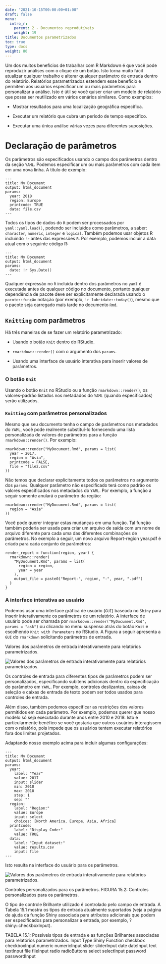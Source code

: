 ```yaml
---
date: "2021-10-15T00:00:00+01:00"
draft: false
menu:
  intro_r:
    parent: 2 - Documentos reprodutíveis
    weight: 19
title: Documentos parametrizados
toc: true
type: docs
weight: 80
---
```


Um dos muitos benefícios de trabalhar com R Markdown é que você pode reproduzir análises com o clique de um botão. Isto torna muito fácil atualizar qualquer trabalho e alterar qualquer parâmetro de entrada dentro do relatório. Relatórios parametrizados estendem esse benefício e permitem aos usuários especificar um ou mais parâmetros para personalizar a análise. Isto é útil se você quiser criar um modelo de relatório que possa ser reutilizado em vários cenários similares. Como exemplos:

- Mostrar resultados para uma localização geográfica específica.

- Executar um relatório que cubra um período de tempo específico.

- Executar uma única análise várias vezes para diferentes suposições.


# Declaração de parâmetros 

Os parâmetros são especificados usando o campo dos parâmetros dentro da seção `YAML`. Podemos especificar um ou mais parâmetros com cada item em uma nova linha. A título de exemplo:

```{r}
---
title: My Document
output: html_document
params:
  year: 2018
  region: Europe
  printcode: TRUE
  data: file.csv
---
```

Todos os tipos de dados do `R` podem ser processados por `yaml::yaml.load()`, podendo ser incluídos como parâmetros, a saber: `character`, `numeric`, `integer` e `logical`. Também podemos usar objetos R incluindo `!r` antes das expressões `R`. Por exemplo, podemos incluir a data atual com o seguinte código R:

```{r}
---
title: My Document
output: html_document
params:
  date: !r Sys.Date()
---
```
Qualquer expressão no `R` incluída dentro dos parâmetros no `yaml` é executada antes de qualquer código no documento, portanto qualquer dependência de pacote deve ser explicitamente declarada usando o `pacote::função` notação (por exemplo, `!r lubridate::today()`), mesmo que o pacote seja carregado mais tarde no documento `Rmd`.

## `Knitting` com parâmetros

Há três maneiras de se fazer um relatório parametrizado:

- Usando o botão `Knit` dentro do RStudio.

- `rmarkdown::render()` com o argumento dos `params`.

- Usando uma interface de usuário interativa para inserir valores de parâmetros.

### O botão `Knit`

Usando o botão `Knit` no RStudio ou a função `rmarkdown::render()`, os valores-padrão listados nos metadados do `YAML` (quando especificados) serão utilizados.

### `Knitting` com parâmetros personalizados

Mesmo que seu documento tenha o campo de parâmetros nos metadados do `YAML`, você pode realmente substituí-lo fornecendo uma lista personalizada de valores de parâmetros para a função `rmarkdown::render()`. Por exemplo:

```{r echo=TRUE, message=FALSE, warning=FALSE}
rmarkdown::render("MyDocument.Rmd", params = list(
  year = 2017,
  region = "Asia",
  printcode = FALSE,
  file = "file2.csv"
))
```

Não temos que declarar explicitamente todos os parâmetros no argumento dos `params`. Qualquer parâmetro não especificado terá como padrão os valores especificados nos metadados do `YAML`. Por exemplo, a função a seguir somente anulará o parâmetro da região:

```{r echo=TRUE, message=FALSE, warning=FALSE}
rmarkdown::render("MyDocument.Rmd", params = list(
  region = "Asia"
))
```
Você pode querer integrar estas mudanças em uma função. Tal função também poderia ser usada para criar um arquivo de saída com um nome de arquivo diferente para cada uma das diferentes combinações de parâmetros. No exemplo a seguir, um novo arquivo Report-region year.pdf é criado para cada conjunto de parâmetros:

```{r echo=TRUE, message=FALSE, warning=FALSE}
render_report = function(region, year) {
  rmarkdown::render(
    "MyDocument.Rmd", params = list(
      region = region,
      year = year
    ),
    output_file = paste0("Report-", region, "-", year, ".pdf")
  )
}
```

### A interface interativa ao usuário

Podemos usar uma interface gráfica de usuário (`GUI`) baseada no `Shiny` para inserir interativamente os parâmetros de um relatório. A interface de usuário pode ser chamada por `rmarkdown::render("MyDocument.Rmd", params = "ask")` ou clicando no menu suspenso atrás do botão `Knit` e escolhendo `Knit with Parameters` no RStudio. A Figura a seguir apresenta a `GUI` do `rmarkdown` solicitando parâmetros de entrada.

Valores dos parâmetros de entrada interativamente para relatórios parametrizados.


![Valores dos parâmetros de entrada interativamente para relatórios parametrizados.](https://retaoliveira.github.io/relements/figures/params-input.png)


Os controles de entrada para diferentes tipos de parâmetros podem ser personalizados, especificando subitens adicionais dentro da especificação do parâmetro em `YAML`. Por exemplo, controles deslizantes, caixas de seleção e caixas de entrada de texto podem ser todos usados para controles de entrada.

Além disso, também podemos especificar as restrições dos valores permitidos em cada parâmetro. Por exemplo, podemos querer que nosso modelo só seja executado durante anos entre 2010 e 2018. Isto é particularmente benéfico se você gostaria que outros usuários interagissem com o relatório, pois impede que os usuários tentem executar relatórios fora dos limites projetados.

Adaptando nosso exemplo acima para incluir algumas configurações:

```{r echo=TRUE, message=FALSE, warning=FALSE}
---
title: My Document
output: html_document
params:
  year:
    label: "Year"
    value: 2017
    input: slider
    min: 2010
    max: 2018
    step: 1
    sep: ""
  region:
    label: "Region:"
    value: Europe
    input: select
    choices: [North America, Europe, Asia, Africa]
  printcode:
    label: "Display Code:"
    value: TRUE
  data:
    label: "Input dataset:"
    value: results.csv
    input: file
---
```
Isto resulta na interface do usuário para os parâmetros.

![Valores dos parâmetros de entrada interativamente para relatórios parametrizados.](https://retaoliveira.github.io/relements/figures/params-controls.png)

Controles personalizados para os parâmetros.
FIGURA 15.2: Controles personalizados para os parâmetros.

O tipo de controle Brilhante utilizado é controlado pelo campo de entrada. A Tabela 15.1 mostra os tipos de entrada atualmente suportados (veja a página de ajuda da função Shiny associada para atributos adicionais que podem ser especificados para personalizar a entrada, por exemplo, ?shiny::checkboxInput).

TABELA 15.1: Possíveis tipos de entrada e as funções Brilhantes associadas para relatórios parametrizados.
Input Type	Shiny Function
checkbox	checkboxInput
numeric	numericInput
slider	sliderInput
date	dateInput
text	textInput
file	fileInput
radio	radioButtons
select	selectInput
password	passwordInput
